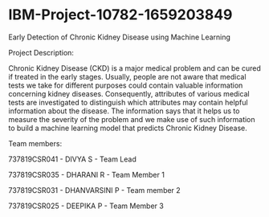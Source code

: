 # IBM-Project-10782-1659203849
Early Detection of Chronic Kidney Disease using Machine Learning

Project Description:

Chronic Kidney Disease (CKD) is a major medical problem and can be cured if treated in the early stages. Usually, people are not aware that medical tests we take for different purposes could contain valuable information concerning kidney diseases. Consequently, attributes of various medical tests are investigated to distinguish which attributes may contain helpful information about the disease. The information says that it helps us to measure the severity of the problem and we make use of such information to build a machine learning model that predicts Chronic Kidney Disease.

Team members:

737819CSR041 - DIVYA S       - Team Lead

737819CSR035 - DHARANI R     - Team Member 1

737819CSR031 - DHANVARSINI P - Team member 2

737819CSR025 - DEEPIKA P     - Team Member 3

